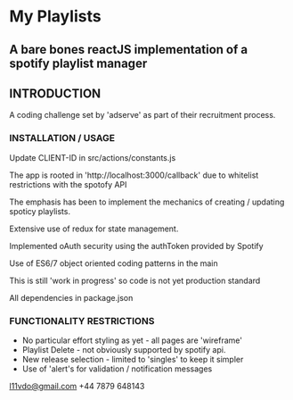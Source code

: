 # My Playlists

## A bare bones reactJS implementation of a spotify playlist manager

## INTRODUCTION

A coding challenge set by 'adserve' as part of their recruitment process.

### INSTALLATION / USAGE

Update CLIENT-ID in src/actions/constants.js

The app is rooted in 'http://localhost:3000/callback' due to whitelist restrictions with the spotofy API

The emphasis has been to implement the mechanics of creating / updating spoticy playlists.

Extensive use of redux for state management.

Implemented oAuth security using the authToken provided by Spotify

Use of ES6/7 object oriented coding patterns in the main

This is still 'work in progress' so code is not yet production standard

All dependencies in package.json

### FUNCTIONALITY RESTRICTIONS

- No particular effort styling as yet - all pages are 'wireframe'
- Playlist Delete - not obviously supported by spotify api.
- New release selection - limited to 'singles' to keep it simpler
- Use of 'alert's for validation / notification messages

l11vdo@gmail.com
+44 7879 648143
